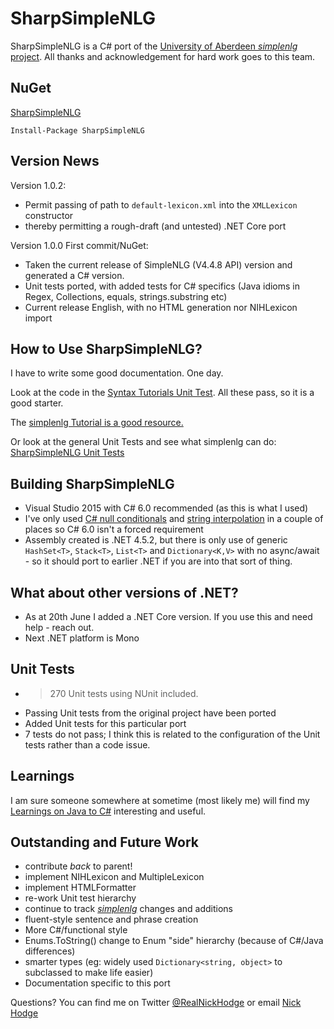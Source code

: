 # SharpSimpleNLG
SharpSimpleNLG is a C# port of the [University of Aberdeen *simplenlg* project](https://github.com/simplenlg/simplenlg). All thanks and acknowledgement for hard work goes to this team.


## NuGet
[SharpSimpleNLG](https://nuget.org/packages/SharpSimpleNLG)

```
Install-Package SharpSimpleNLG
``` 

## Version News

Version 1.0.2:
* Permit passing of path to ```default-lexicon.xml``` into the ```XMLLexicon``` constructor
* thereby permitting a rough-draft (and untested) .NET Core port

Version 1.0.0 First commit/NuGet:
* Taken the current release of SimpleNLG (V4.4.8 API) version and generated a C# version. 
* Unit tests ported, with added tests for C# specifics (Java idioms in Regex, Collections, equals, strings.substring etc)
* Current release English, with no HTML generation nor NIHLexicon import

## How to Use SharpSimpleNLG?
I have to write some good documentation. One day. 

Look at the code in the [Syntax Tutorials Unit Test](https://github.com/nickhodge/SharpSimpleNLG/blob/master/SharpSimpleNLGTests/syntax/TutorialTest.cs). All these pass, so it is a good starter.

The [simplenlg Tutorial is a good resource.](https://github.com/simplenlg/simplenlg/wiki/Section-0-%E2%80%93-SimpleNLG-Tutorial)

Or look at the general Unit Tests and see what simplenlg can do: [SharpSimpleNLG Unit Tests](https://github.com/nickhodge/SharpSimpleNLG/blob/master/SharpSimpleNLGTests/)


## Building SharpSimpleNLG
* Visual Studio 2015 with C# 6.0 recommended (as this is what I used)
* I've only used [C# null conditionals](https://msdn.microsoft.com/en-au/library/dn986595.aspx) and [string interpolation](https://msdn.microsoft.com/en-us/library/dn961160.aspx) in a couple of places so C# 6.0 isn't a forced requirement
* Assembly created is .NET 4.5.2, but there is only use of generic ```HashSet<T>```, ```Stack<T>```, ```List<T>``` and ```Dictionary<K,V>``` with no async/await - so it should port to earlier .NET if you are into that sort of thing.

## What about other versions of .NET?
* As at 20th June I added a .NET Core version. If you use this and need help - reach out. 
* Next .NET platform is Mono

## Unit Tests
* >270 Unit tests using NUnit included.
* Passing Unit tests from the original project have been ported
* Added Unit tests for this particular port
* 7 tests do not pass; I think this is related to the configuration of the Unit tests rather than a code issue.

## Learnings

I am sure someone somewhere at sometime (most likely me) will find my [Learnings on Java to C#](https://github.com/nickhodge/SharpSimpleNLG/blob/master/JavaToCsharpLearnings.md) interesting and useful.

## Outstanding and Future Work
* contribute _back_ to parent!
* implement NIHLexicon and MultipleLexicon 
* implement HTMLFormatter
* re-work Unit test hierarchy
* continue to track [*simplenlg*](https://github.com/simplenlg/simplenlg) changes and additions
* fluent-style sentence and phrase creation
* More C#/functional style
* Enums.ToString() change to Enum "side" hierarchy (because of C#/Java differences)
* smarter types (eg: widely used ```Dictionary<string, object>``` to subclassed to make life easier)
* Documentation specific to this port

Questions? You can find me on Twitter [@RealNickHodge](https://twitter.com/RealNickHodge) or email [Nick Hodge](mailto:nhodge@mungr.com)

